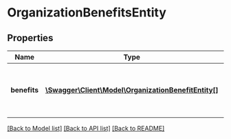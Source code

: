 # OrganizationBenefitsEntity

## Properties
Name | Type | Description | Notes
------------ | ------------- | ------------- | -------------
**benefits** | [**\Swagger\Client\Model\OrganizationBenefitEntity[]**](OrganizationBenefitEntity.md) | List of all available benefits, indicating which are enabled | 

[[Back to Model list]](../README.md#documentation-for-models) [[Back to API list]](../README.md#documentation-for-api-endpoints) [[Back to README]](../README.md)

